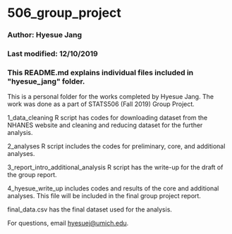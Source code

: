 # 506_group_project


### Author: Hyesue Jang
### Last modified: 12/10/2019
### This README.md explains individual files included in "hyesue_jang" folder.

This is a personal folder for the works completed by Hyesue Jang. The work was done as a part of STATS506 (Fall 2019) Group Project.

1_data_cleaning R script has codes for downloading dataset from the NHANES website and cleaning and reducing dataset for the further analysis.

2_analyses R script includes the codes for preliminary, core, and additional analyses.

3_report_intro_additional_analysis R script has the write-up for the draft of the group report.

4_hyesue_write_up includes codes and results of the core and additional analyses. This file will be included in the final group project report.

final_data.csv has the final dataset used for the analysis.

For questions, email hyesuej@umich.edu.
